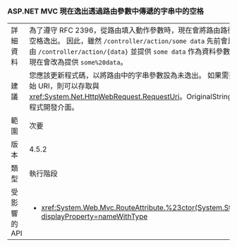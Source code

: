### <a name="aspnet-mvc-now-escapes-spaces-in-strings-passed-in-via-route-parameters"></a>ASP.NET MVC 現在逸出透過路由參數中傳遞的字串中的空格

|   |   |
|---|---|
|詳細資料|為了遵守 RFC 2396，從路由填入動作參數時，現在會將路由路徑中的空格逸出。 因此，雖然 <code>/controller/action/some data</code> 先前會比對路由 <code>/controller/action/{data}</code> 並提供 <code>some data</code> 作為資料參數，但現在會改為提供 <code>some%20data</code>。|
|建議|您應該更新程式碼，以將路由中的字串參數設為未逸出。 如果需要與原始 URI，則可以存取與<xref:System.Net.HttpWebRequest.RequestUri>。OriginalString 應用程式開發介面。|
|範圍|次要|
|版本|4.5.2|
|類型|執行階段|
|受影響的 API|<ul><li><xref:System.Web.Mvc.RouteAttribute.%23ctor(System.String)?displayProperty=nameWithType></li></ul>|

